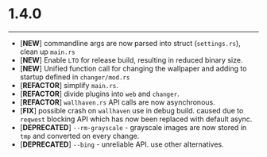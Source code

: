 # 1.4.0

---

* [**NEW**] commandline args are now parsed into struct (`settings.rs`), clean up `main.rs`
* [**NEW**] Enable `LTO` for release build, resulting in reduced binary size.
* [**NEW**] Unified function call for changing the wallpaper and adding to startup defined in `changer/mod.rs`
* [**REFACTOR**] simplify `main.rs`.
* [**REFACTOR**] divide plugins into `web` and `changer`.
* [**REFACTOR**] `wallhaven.rs` API calls are now asynchronous.
* [**FIX**] possible crash on `wallhaven` use in debug build. caused due to `reqwest` blocking API which has now been replaced with default async.
* [**DEPRECATED**] `--rm-grayscale` - grayscale images are now stored in `tmp` and converted on every change.
* [**DEPRECATED**] `--bing` - unreliable API. use other alternatives.